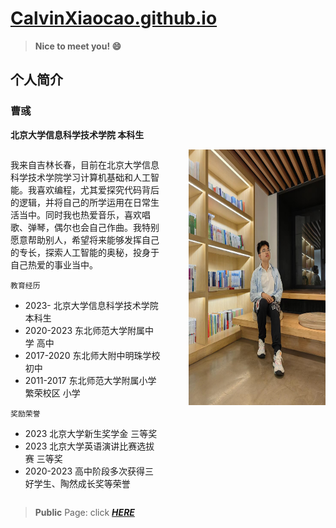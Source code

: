 # [CalvinXiaocao.github.io](https://calvinxiaocao.github.io)

> **Nice to meet you! 😄**

## 个人简介
### 曹彧
**北京大学信息科学技术学院 本科生**

<div style="display: flex;">
  <div style="flex: 1.1; border: 3px solid #;">
    
我来自吉林长春，目前在北京大学信息科学技术学院学习计算机基础和人工智能。我喜欢编程，尤其爱探究代码背后的逻辑，并将自己的所学运用在日常生活当中。同时我也热爱音乐，喜欢唱歌、弹琴，偶尔也会自己作曲。我特别愿意帮助别人，希望将来能够发挥自己的专长，探索人工智能的奥秘，投身于自己热爱的事业当中。

`教育经历`
* 2023- 北京大学信息科学技术学院 本科生
* 2020-2023 东北师范大学附属中学 高中
* 2017-2020 东北师大附中明珠学校 初中
* 2011-2017 东北师范大学附属小学繁荣校区 小学

`奖励荣誉`

* 2023 北京大学新生奖学金 三等奖
* 2023 北京大学英语演讲比赛选拔赛 三等奖
* 2020-2023 高中阶段多次获得三好学生、陶然成长奖等荣誉
  </div>
  <div style="flex: 0.2; border: 3px solid #;">
  </div>
  <div style="flex: 1; border: 3px solid #;">
    
<img src="me2024.jpg" width="301" height="409.44" alt="描述文字">
  </div>
</div>


> **Public** Page: click [***HERE***](/public)
